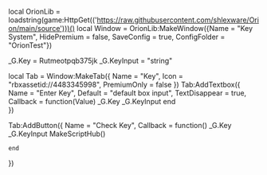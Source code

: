 local OrionLib = loadstring(game:HttpGet(('https://raw.githubusercontent.com/shlexware/Orion/main/source')))()
local Window = OrionLib:MakeWindow({Name = "Key System", HidePremium = false, SaveConfig = true, ConfigFolder = "OrionTest"})

_G.Key = Rutmeotpqb375jk
_G.KeyInput = "string"

local Tab = Window:MakeTab({
	Name = "Key",
	Icon = "rbxassetid://4483345998",
	PremiumOnly = false
})
Tab:AddTextbox({
	Name = "Enter Key",
	Default = "default box input",
	TextDisappear = true,
	Callback = function(Value)
		_G.Key _G.KeyInput
	end	  
})

Tab:AddButton({
	Name = "Check Key",
	Callback = function()
          _G.Key _G.KeyInput
          MakeScriptHub()

  	end    
})
